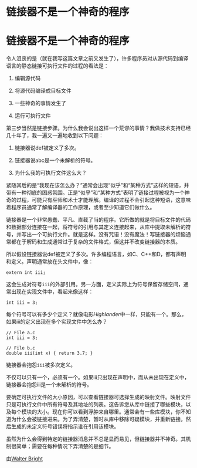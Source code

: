 # 链接器不是一个神奇的程序

# 链接器不是一个神奇的程序

令人沮丧的是（就在我写这篇文章之前又发生了），许多程序员对从源代码到编译语言的静态链接可执行文件的过程的看法是：

1.  编辑源代码

1.  将源代码编译成目标文件

1.  一些神奇的事情发生了

1.  运行可执行文件

第三步当然是链接步骤。为什么我会说出这样一个荒谬的事情？我做技术支持已经几十年了，我一遍又一遍地收到以下问题：

1.  链接器说def被定义了多次。

1.  链接器说abc是一个未解析的符号。

1.  为什么我的可执行文件这么大？

紧随其后的是“我现在该怎么办？”通常会出现“似乎”和“某种方式”这样的短语，并带有一种彻底的困惑氛围。正是“似乎”和“某种方式”表明了链接过程被视为一个神奇的过程，可能只有巫师和术士才能理解。编译的过程不会引起这种短语，这意味着程序员通常了解编译器的工作原理，或者至少知道它们做什么。

链接器是一个非常愚蠢、平凡、直截了当的程序。它所做的就是将目标文件的代码和数据部分连接在一起，将符号的引用与其定义连接起来，从库中提取未解析的符号，并写出一个可执行文件。就是这样。没有咒语！没有魔法！写链接器的烦恼通常都在于解码和生成通常过于复杂的文件格式，但这并不改变链接器的本质。

所以假设链接器说def被定义了多次。许多编程语言，如C、C++和D，都有声明和定义。声明通常放在头文件中，像：

```
extern int iii; 
```

这会生成对符号`iii`的外部引用。另一方面，定义实际上为符号保留存储空间，通常出现在实现文件中，看起来像这样：

```
int iii = 3; 
```

每个符号可以有多少个定义？就像电影*Highlander*中一样，只能有一个。那么，如果iii的定义出现在多个实现文件中怎么办？

```
// File a.c
int iii = 3; 
```

```
// File b.c
double iii(int x) { return 3.7; } 
```

链接器会抱怨`iii`被多次定义。

不仅可以只有一个，必须有一个。如果iii只出现在声明中，而从未出现在定义中，链接器会抱怨iii是一个未解析的符号。

要确定可执行文件的大小原因，可以查看链接器可选择生成的映射文件。映射文件只是可执行文件中所有符号及其地址的列表。这告诉您从库中链接了哪些模块，以及每个模块的大小。现在你可以看到浮肿来自哪里。通常会有一些库模块，你不知道为什么会被链接进来。为了弄清楚，暂时从库中移除可疑模块，并重新链接。然后生成的未定义符号错误将指示谁在引用该模块。

虽然为什么会得到特定的链接器消息并不总是显而易见，但链接器并不神奇。其机制很简单；需要在每种情况下弄清楚的是细节。

由[Walter Bright](http://creativecommons.org/licenses/by/3.0/us/)
